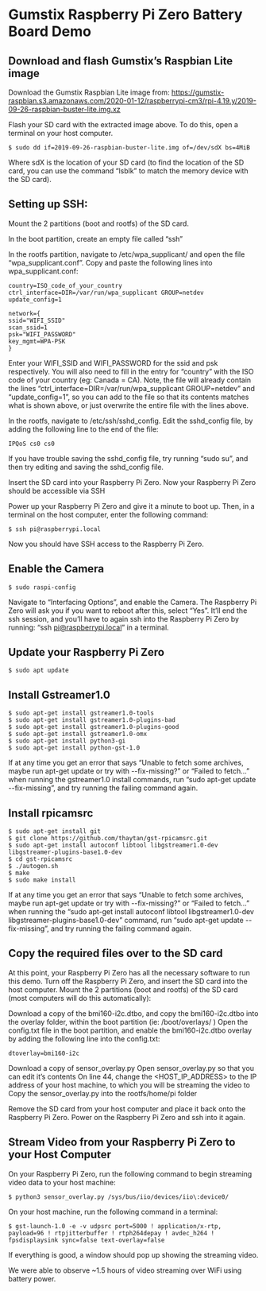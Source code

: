 # Gumstix Raspberry Pi Zero Battery Board Demo

## Download and flash Gumstix’s Raspbian Lite image 
Download the Gumstix Raspbian Lite image from:
https://gumstix-raspbian.s3.amazonaws.com/2020-01-12/raspberrypi-cm3/rpi-4.19.y/2019-09-26-raspbian-buster-lite.img.xz

Flash your SD card with the extracted image above. To do this, open a terminal on your host computer. 
```
$ sudo dd if=2019-09-26-raspbian-buster-lite.img of=/dev/sdX bs=4MiB
```
Where sdX is the location of your SD card (to find the location of the SD card, you can use the command “lsblk” to match the memory device with the SD card). 

## Setting up SSH:

Mount the 2 partitions (boot and rootfs) of the SD card.

In the boot partition, create an empty file called “ssh” 

In the rootfs partition, navigate to /etc/wpa_supplicant/ and open the file “wpa_supplicant.conf”. 
Copy and paste the following lines into wpa_supplicant.conf:
```
country=ISO_code_of_your_country
ctrl_interface=DIR=/var/run/wpa_supplicant GROUP=netdev
update_config=1

network={
ssid="WIFI_SSID"
scan_ssid=1
psk="WIFI_PASSWORD"
key_mgmt=WPA-PSK
}
```
Enter your WIFI_SSID and WIFI_PASSWORD for the ssid and psk respectively. You will also need to fill in the entry for “country” with the ISO code of your country (eg: Canada = CA). Note, the file will already contain the lines  “ctrl_interface=DIR=/var/run/wpa_supplicant GROUP=netdev” and “update_config=1”, so you can add to the file so that its contents matches what is shown above, or just overwrite the entire file with the lines above.

In the rootfs, navigate to /etc/ssh/sshd_config. Edit the sshd_config file, by adding the following line to the end of the file: 
```
IPQoS cs0 cs0
```
If you have trouble saving the sshd_config file, try running “sudo su”, and then try editing and saving the sshd_config file.

Insert the SD card into your Raspberry Pi Zero. Now your Raspberry Pi Zero should be accessible via SSH 

Power up your Raspberry Pi Zero and give it a minute to boot up. Then, in a terminal on the host computer, enter the following command:
```
$ ssh pi@raspberrypi.local
```
Now you should have SSH access to the Raspberry Pi Zero.

## Enable the Camera
```
$ sudo raspi-config
```

Navigate to “Interfacing Options”, and enable the Camera. The Raspberry Pi Zero will ask you if you want to reboot after this, select “Yes”. It’ll end the ssh session, and you’ll have to again ssh into the Raspberry Pi Zero by running: “ssh pi@raspberrypi.local” in a terminal. 

## Update your Raspberry Pi Zero
```
$ sudo apt update
```

## Install Gstreamer1.0
```
$ sudo apt-get install gstreamer1.0-tools
$ sudo apt-get install gstreamer1.0-plugins-bad
$ sudo apt-get install gstreamer1.0-plugins-good
$ sudo apt-get install gstreamer1.0-omx
$ sudo apt-get install python3-gi
$ sudo apt-get install python-gst-1.0
```
  
If at any time you get an error that says “Unable to fetch some archives, maybe run apt-get update or try with --fix-missing?” or “Failed to fetch…” when running the gstreamer1.0 install commands, run “sudo apt-get update --fix-missing”, and try running the failing command again.

## Install rpicamsrc
```
$ sudo apt-get install git
$ git clone https://github.com/thaytan/gst-rpicamsrc.git
$ sudo apt-get install autoconf libtool libgstreamer1.0-dev libgstreamer-plugins-base1.0-dev
$ cd gst-rpicamsrc
$ ./autogen.sh 
$ make 
$ sudo make install
```

If at any time you get an error that says “Unable to fetch some archives, maybe run apt-get update or try with --fix-missing?” or “Failed to fetch…” when running the “sudo apt-get install autoconf libtool libgstreamer1.0-dev libgstreamer-plugins-base1.0-dev” command, run “sudo apt-get update --fix-missing”, and try running the failing command again.

## Copy the required files over to the SD card
At this point, your Raspberry Pi Zero has all the necessary software to run this demo. Turn off the Raspberry Pi Zero, and insert the SD card into the host computer.
Mount the 2 partitions (boot and rootfs) of the SD card (most computers will do this automatically): 

Download a copy of the bmi160-i2c.dtbo, and copy the bmi160-i2c.dtbo into the overlay folder, within the boot partition (ie: /boot/overlays/ )
Open the config.txt file in the boot partition, and enable the bmi160-i2c.dtbo overlay by adding the following line into the config.txt:
```
dtoverlay=bmi160-i2c
```

Download a copy of sensor_overlay.py 
Open sensor_overlay.py so that you can edit it’s contents
On line 44, change the <HOST_IP_ADDRESS> to the IP address of your host machine, to which you will be streaming the video to
Copy the sensor_overlay.py into the rootfs/home/pi folder

Remove the SD card from your host computer and place it back onto the Raspberry Pi Zero. Power on the Raspberry Pi Zero and ssh into it again.

## Stream Video from your Raspberry Pi Zero to your Host Computer
On your Raspberry Pi Zero, run the following command to begin streaming video data to your host machine: 
```
$ python3 sensor_overlay.py /sys/bus/iio/devices/iio\:device0/
```

On your host machine, run the following command in a terminal: 
```
$ gst-launch-1.0 -e -v udpsrc port=5000 ! application/x-rtp, payload=96 ! rtpjitterbuffer ! rtph264depay ! avdec_h264 ! fpsdisplaysink sync=false text-overlay=false
```

If everything is good, a window should pop up showing the streaming video. 

We were able to observe ~1.5 hours of video streaming over WiFi using battery power. 


